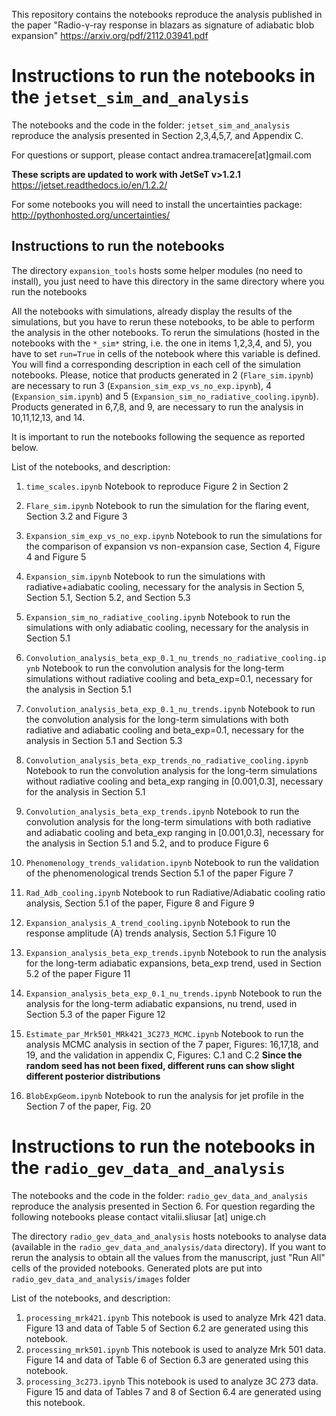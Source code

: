 

This repository contains the notebooks reproduce the analysis published in the paper "Radio-γ-ray response in blazars as signature of adiabatic blob expansion"
https://arxiv.org/pdf/2112.03941.pdf

# Instructions to run the notebooks in the `jetset_sim_and_analysis`

The notebooks and the code in the folder: `jetset_sim_and_analysis` reproduce the analysis presented in Section 2,3,4,5,7, and Appendix C.

For questions or support, please contact andrea.tramacere[at]gmail.com

**These scripts are updated to work with JetSeT v>1.2.1** 
https://jetset.readthedocs.io/en/1.2.2/


For some notebooks you will need to install the uncertainties  package: http://pythonhosted.org/uncertainties/

## Instructions to run the notebooks 


The directory `expansion_tools` hosts some helper modules (no need to install), you just need to have this directory in the same directory where you run the notebooks

All the notebooks with simulations, already display the results of the simulations, but you have to rerun these notebooks, to be able to perform the analysis in the other notebooks.
To rerun the simulations (hosted in the notebooks with the `*_sim*` string, i.e. the one in items 1,2,3,4, and 5), you have to set `run=True` in cells of the notebook where this variable is defined. You will find a corresponding description in each cell of the simulation notebooks. Please, notice that products generated in 2 (`Flare_sim.ipynb`) are necessary to run 3  (`Expansion_sim_exp_vs_no_exp.ipynb`), 4 (`Expansion_sim.ipynb`) and 5 (`Expansion_sim_no_radiative_cooling.ipynb`).
Products generated in 6,7,8, and 9, are necessary to run the analysis in 10,11,12,13, and 14.

It is important to run the notebooks following the sequence as reported below.



List of the notebooks, and description:

1) `time_scales.ipynb` Notebook to reproduce Figure 2 in Section 2 

2) `Flare_sim.ipynb` Notebook to run the simulation for the flaring event, Section 3.2 and Figure 3

3) `Expansion_sim_exp_vs_no_exp.ipynb` Notebook to run the simulations for the comparison of expansion vs non-expansion case, Section 4, Figure 4 and Figure 5

4) `Expansion_sim.ipynb` Notebook to run the simulations with radiative+adiabatic cooling, necessary for the analysis in Section 5, Section 5.1, Section 5.2, and Section 5.3

5) `Expansion_sim_no_radiative_cooling.ipynb` Notebook to run the simulations with only adiabatic cooling, necessary for the analysis in Section 5.1

6) `Convolution_analysis_beta_exp_0.1_nu_trends_no_radiative_cooling.ipynb` Notebook to run the convolution analysis for the long-term simulations without radiative cooling and beta_exp=0.1, necessary for the analysis in Section 5.1

7) `Convolution_analysis_beta_exp_0.1_nu_trends.ipynb` Notebook to run the convolution analysis for the long-term simulations with both radiative and adiabatic cooling and beta_exp=0.1, necessary for the analysis in Section 5.1
and Section 5.3

8) `Convolution_analysis_beta_exp_trends_no_radiative_cooling.ipynb` Notebook to run the convolution analysis for the long-term simulations without radiative cooling and beta_exp ranging in [0.001,0.3], necessary for the analysis in Section 5.1

9) `Convolution_analysis_beta_exp_trends.ipynb` Notebook to run the convolution analysis for the long-term simulations with both radiative and adiabatic cooling and beta_exp ranging in [0.001,0.3], necessary for the analysis in Section 5.1 and 5.2, and to produce Figure 6


10) `Phenomenology_trends_validation.ipynb` Notebook to run the validation of the phenomenological trends Section 5.1 of the paper Figure 7 

11) `Rad_Adb_cooling.ipynb` Notebook to run Radiative/Adiabatic cooling ratio analysis, Section 5.1 of the paper, Figure 8 and Figure 9

12) `Expansion_analysis_A_trend_cooling.ipynb` Notebook to run the response amplitude (A) trends analysis, Section 5.1 Figure 10 

13) `Expansion_analysis_beta_exp_trends.ipynb` Notebook to run the analysis for the long-term adiabatic expansions, beta_exp trend, used in Section 5.2 of the paper Figure 11

14) `Expansion_analysis_beta_exp_0.1_nu_trends.ipynb` Notebook to run the analysis for the long-term adiabatic expansions, nu trend, used in Section 5.3 of the paper Figure 12

15) `Estimate_par_Mrk501_MRk421_3C273_MCMC.ipynb` Notebook to run the analysis MCMC analysis in section of the 7 paper, Figures: 16,17,18, and 19, and the validation in appendix C, Figures: C.1 and C.2 **Since the random seed has not been fixed, different runs can show slight different posterior distributions**

16) `BlobExpGeom.ipynb` Notebook to run the analysis for jet profile in the Section 7 of the paper, Fig. 20

# Instructions to run the notebooks in the `radio_gev_data_and_analysis`

The notebooks and the code in the folder: `radio_gev_data_and_analysis` reproduce  the analysis presented in Section 6.  For question regarding the following notebooks please contact vitalii.sliusar [at] unige.ch

The directory `radio_gev_data_and_analysis` hosts notebooks to analyse data (available in the `radio_gev_data_and_analysis/data` directory). If you want to rerun the analysis to obtain all the values from the manuscript, just "Run All" cells of the provided notebooks. Generated plots are put into `radio_gev_data_and_analysis/images` folder

List of the notebooks, and description:

1) `processing_mrk421.ipynb` This notebook is used to analyze Mrk 421 data. Figure 13 and data of Table 5 of Section 6.2 are generated using this notebook.
2) `processing_mrk501.ipynb` This notebook is used to analyze Mrk 501 data. Figure 14 and data of Table 6 of Section 6.3 are generated using this notebook.
3) `processing_3c273.ipynb` This notebook is used to analyze 3C 273 data. Figure 15 and data of Tables 7 and 8 of Section 6.4 are generated using this notebook.
